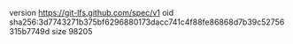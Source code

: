 version https://git-lfs.github.com/spec/v1
oid sha256:3d7743271b375bf6296880173dacc741c4f88fe86868d7b39c52756315b7749d
size 98205
